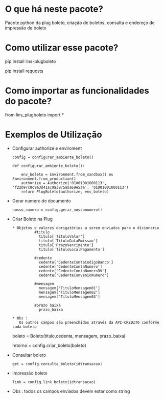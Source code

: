 O que há neste pacote?
============
Pacote python da plug boleto, criação de boletos, consulta e endereço de impressão de boleto

Como utilizar esse pacote?
==========================
pip install lins-plugboleto

pip install requests

Como importar as funcionalidades do pacote?
===========================================
from lins_plugboleto import *

Exemplos de Utilização
======================
  * Configurar authorize e enviroment

        config = configurar_ambiente_boleto()

        def configurar_ambiente_boleto():

            env_boleto = Environment.from_sandbox() ou Environment.from_production()
            authorize = Authorize('01001001000113', 'f22b97c0c9a3d41ac0a3875aba69e5aa', '01001001000113')
            return PlugBoleto(authorize, env_boleto)

  * Gerar numero de documento

        nosso_numero = config.gerar_nossonumero()

  * Criar Boleto na Plug

        * Objetos e valores obrigatórios a serem enviados para o dicionario
                  #titulo
                    titulo['TituloValor']
                    titulo['TituloDataEmissao']
                    titulo['PrazoVencimento']
                    titulo['TituloLocalPagamento']

                  #cedente
                    cedente['CedenteContaCodigoBanco']
                    cedente['CedenteContaNumero']
                    cedente['CedenteContaNumeroDV']
                    cedente['CedenteConvenioNumero']

                  #mensagem
                    mensagem['TituloMensagem01']
                    mensagem['TituloMensagem02']
                    mensagem['TituloMensagem03']

                  #prazo baixa
                    prazo_baixa

        * Obs :
           Os outros campos são preenchidos através da API-CREDITO conforme cada boleto



     boleto = Boleto(titulo,cedente, mensagem, prazo_baixa)

     retorno = config.criar_boleto(boleto)

  * Consultar boleto

        get = config.consulta_boleto(idtransacao)

  * Impressão boleto

        link = config.link_boleto(idtransacao)

  * Obs : todos os campos enviados devem estar como string

